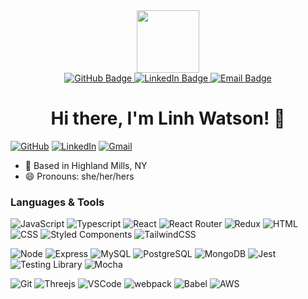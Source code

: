 <div id="header" align="center">
  <img src="https://media.giphy.com/media/fURq7MkbDvSUbiQhk2/giphy.gif" width="100"/>
  <div id="badges">
    <a href="https://github.com/linhwatson">
      <img src="https://img.shields.io/badge/linhwatson%20-%2343853D.svg?&style=flat-square&logo=github&logoColor=white" alt="GitHub Badge"/>
    </a>
    <a href="https://www.linkedin.com/in/linhwatson">
      <img src="https://img.shields.io/badge/linhwatson%20-%230077B5.svg?&style=flat-square&logo=linkedin&logoColor=white" alt="LinkedIn Badge"/>
    </a>
    <a href="mailto:linh.hoangwatson@gmail.com">
      <img src="https://img.shields.io/badge/linhwatson%20-%23D14836.svg?&style=flat-square&logo=gmail&logoColor=white" alt="Email Badge"/>
    </a>
  </div>
  <img src="https://komarev.com/ghpvc/?username=linhwatson&style=flat-square&color=blue" alt=""/>
  <h1>
    Hi there, I'm Linh Watson! 👋
  </h1>
</div>

[![GitHub](https://img.shields.io/badge/linhwatson%20-%23121011.svg?&style=flat-square&logo=github&logoColor=white&link=https://github.com/linhwatson)](https://github.com/linhwatson)
[![LinkedIn](https://img.shields.io/badge/linhwatson%20-%230077B5.svg?&style=flat-square&logo=linkedin&logoColor=white&link=https://www.linkedin.com/in/linhwatson/)](https://www.linkedin.com/in/linhwatson/)
[![Gmail](https://img.shields.io/badge/linhwatson%20-%23D14836.svg?&style=flat-square&logo=gmail&logoColor=white&link=mailto:linh.hoangwatson@gmail.com)](mailto:linh.hoangwatson@gmail.com)

- :round_pushpin: Based in Highland Mills, NY
- :smile: Pronouns: she/her/hers

### Languages & Tools
![JavaScript](https://img.shields.io/badge/JavaScript%20-%23323330.svg?&style=flat-square&logo=javascript&logoColor=%23F7DF1E)
![Typescript](https://img.shields.io/badge/Typescript%20-%23C21325.svg?&style=flat-square&logo=typescript&logoColor=%23F7DF1E)
![React](https://img.shields.io/badge/React%20-%2320232a.svg?&style=flat-square&logo=react&logoColor=%2361DAFB)
![React Router](https://img.shields.io/badge/React_Router%20-CA4245?style=flat-square&logo=react-router&logoColor=white)
![Redux](https://img.shields.io/badge/redux%20-%23593d88.svg?style=flat-square&logo=redux&logoColor=white)
![HTML](https://img.shields.io/badge/HTML5%20-%23E34F26.svg?&style=flat-square&logo=html5&logoColor=white)
![CSS](https://img.shields.io/badge/CSS3%20-%231572B6.svg?&style=flat-square&logo=css3&logoColor=white)
![Styled Components](https://img.shields.io/badge/styled--components%20-DB7093?style=flat-sqaure&logo=styled-components&logoColor=white)
![TailwindCSS](https://img.shields.io/badge/tailwindcss%20-%2338B2AC.svg?style=flat-sqaure&logo=tailwind-css&logoColor=white)

![Node](https://img.shields.io/badge/Node.js%20-%2343853D.svg?&style=flat-square&logo=node.js&logoColor=white)
![Express](https://img.shields.io/badge/Express%20-%23404d59.svg?&style=flat-square)
![MySQL](https://img.shields.io/badge/MySQL-%2300f.svg?&style=flat-square&logo=mysql&logoColor=white)
![PostgreSQL](https://img.shields.io/badge/PostgreSQL-%23316192.svg?&style=flat-square&logo=postgresql&logoColor=white)
![MongoDB](https://img.shields.io/badge/MongoDB-%234ea94b.svg?&style=flat-square&logo=mongodb&logoColor=white)
![Jest](https://img.shields.io/badge/Jest%20-%23C21325.svg?&style=flat-square&logo=Jest&logoColor=white)
![Testing Library](https://img.shields.io/badge/-Testing_Library%20-%2343853D.svg?logo=testing-library&logoColor=white&style=flat-square)
![Mocha](https://img.shields.io/badge/-mocha%20-%238D6748?style=flat-square&logo=mocha&logoColor=white)

![Git](https://img.shields.io/badge/Git%20-%23F05033.svg?&style=flat-square&logo=git&logoColor=white)
![Threejs](https://img.shields.io/badge/threejs%20-black?style=flat-square&logo=three.js&logoColor=white)
![VSCode](https://img.shields.io/badge/VS%20Code%20-%23007ACC.svg?&style=flat-square&logo=visual-studio-code&logoColor=white)
![webpack](https://img.shields.io/badge/webpack%20-%238DD6F9.svg?&style=flat-square&logo=webpack&logoColor=black)
![Babel](https://img.shields.io/badge/Babel%20-%F9DC3E?style=flat-square&logo=babel&logoColor=white)
![AWS](https://img.shields.io/badge/AWS%20-%23FF9900.svg?style=flat-square&logo=amazon-aws&logoColor=white)

<!--
**linhwatson/linhwatson** is a ✨ _special_ ✨ repository because its `README.md` (this file) appears on your GitHub profile.

Here are some ideas to get you started:

- 🔭 I’m currently working on ...
- 🌱 I’m currently learning ...
- 👯 I’m looking to collaborate on ...
- 🤔 I’m looking for help with ...
- 💬 Ask me about ...
- 📫 How to reach me: ...
- 😄 Pronouns: ...
- ⚡ Fun fact: ...
-->
